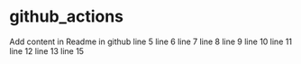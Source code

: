 # github_actions

Add content in Readme
in github
line 5
line 6
line 7
line 8
line 9
line 10
line 11
line 12
line 13
line 15
